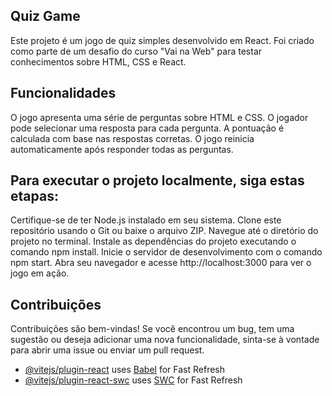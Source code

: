 
## Quiz Game
Este projeto é um jogo de quiz simples desenvolvido em React. Foi criado como parte de um desafio do curso "Vai na Web" para testar conhecimentos sobre HTML, CSS e React.

## Funcionalidades
O jogo apresenta uma série de perguntas sobre HTML e CSS.
O jogador pode selecionar uma resposta para cada pergunta.
A pontuação é calculada com base nas respostas corretas.
O jogo reinicia automaticamente após responder todas as perguntas.


## Para executar o projeto localmente, siga estas etapas:
Certifique-se de ter Node.js instalado em seu sistema.
Clone este repositório usando o Git ou baixe o arquivo ZIP.
Navegue até o diretório do projeto no terminal.
Instale as dependências do projeto executando o comando npm install.
Inicie o servidor de desenvolvimento com o comando npm start.
Abra seu navegador e acesse http://localhost:3000 para ver o jogo em ação.


## Contribuições
Contribuições são bem-vindas! Se você encontrou um bug, tem uma sugestão ou deseja adicionar uma nova funcionalidade, sinta-se à vontade para abrir uma issue ou enviar um pull request.

- [@vitejs/plugin-react](https://github.com/vitejs/vite-plugin-react/blob/main/packages/plugin-react/README.md) uses [Babel](https://babeljs.io/) for Fast Refresh
- [@vitejs/plugin-react-swc](https://github.com/vitejs/vite-plugin-react-swc) uses [SWC](https://swc.rs/) for Fast Refresh
